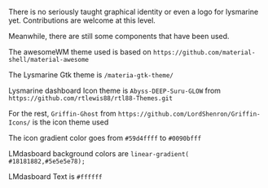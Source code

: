 There is no seriously taught graphical identity or even a logo for lysmarine yet. Contributions are welcome at this level. 

Meanwhile, there are still some components that have been used. 

The awesomeWM theme used is based on `https://github.com/material-shell/material-awesome`

The Lysmarine Gtk theme is  `/materia-gtk-theme/`

Lysmarine dashboard Icon theme is `Abyss-DEEP-Suru-GLOW` from `https://github.com/rtlewis88/rtl88-Themes.git`

For the rest, `Griffin-Ghost` from `https://github.com/LordShenron/Griffin-Icons/` is the icon theme used

The icon gradient color goes from `#59d4ffff` to `#0090bfff` 

LMdasboard background colors are    `linear-gradient( #18181882,#5e5e5e78);` 

LMdasboard Text is `#ffffff` 
